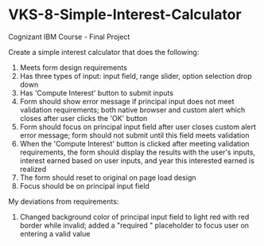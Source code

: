 # VKS-8-Simple-Interest-Calculator
Cognizant IBM Course - Final Project


Create a simple interest calculator that does the following:

1. Meets form design requirements
2. Has three types of input: input field, range slider, option selection drop down
3. Has 'Compute Interest' button to submit inputs
4. Form should show error message if principal input does not meet validation requirements; 
   both native browser and custom alert which closes after user clicks the 'OK' button
5. Form should focus on principal input field after user closes custom alert error message;
   form should not submit until this field meets validation
6. When the 'Compute Interest' button is clicked after meeting validation requirements, 
   the form should display the results with the user's inputs, 
   interest earned based on user inputs, and year this interested earned is realized
7. The form should reset to original on page load design
8. Focus should be on principal input field

My deviations from requirements:

1.  Changed background color of principal input field to light red with red border while invalid;
    added a "required  " placeholder to focus user on entering a valid value
